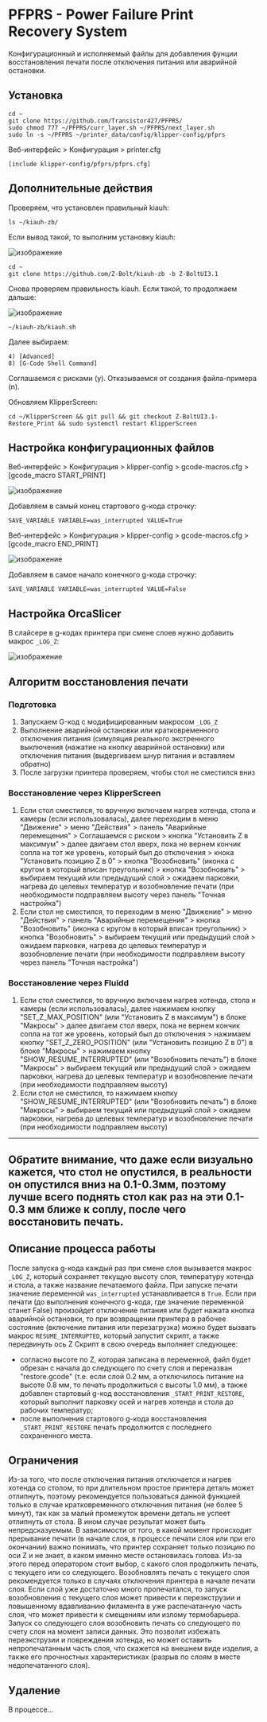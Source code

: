 # PFPRS - Power Failure Print Recovery System

Конфигурационный и исполняемый файлы для добавления фунции восстановления печати после отключения питания или аварийной остановки.

## Установка
 ```
cd ~
git clone https://github.com/Transistor427/PFPRS/
sudo chmod 777 ~/PFPRS/curr_layer.sh ~/PFPRS/next_layer.sh
sudo ln -s ~/PFPRS ~/printer_data/config/klipper-config/pfprs
```

Веб-интерфейс > Конфигурация > printer.cfg
```
[include klipper-config/pfprs/pfprs.cfg]
```
## Дополнительные действия
Проверяем, что установлен правильный kiauh:
```
ls ~/kiauh-zb/
```
Если вывод такой, то выполним установку kiauh:

![изображение](https://github.com/user-attachments/assets/995b7dc1-649c-4e45-acb2-134fe3e76c1a)
```
cd ~
git clone https://github.com/Z-Bolt/kiauh-zb -b Z-BoltUI3.1
```
Снова проверяем правильность kiauh.
Если такой, то продолжаем дальше:

![изображение](https://github.com/user-attachments/assets/f725352f-541f-4ea9-a9e1-f5e6734637e4)

```
~/kiauh-zb/kiauh.sh
```
Далее выбираем:
```
4) [Advanced]
8) [G-Code Shell Command]
```
Соглашаемся с рисками (y).
Отказываемся от создания файла-примера (n). 

Обновляем KlipperScreen:
```
cd ~/KlipperScreen && git pull && git checkout Z-BoltUI3.1-Restore_Print && sudo systemctl restart KlipperScreen
```

## Настройка конфигурационных файлов
Веб-интерфейс > Конфигурация > klipper-config > gcode-macros.cfg > [gcode_macro START_PRINT]

![изображение](https://github.com/user-attachments/assets/661d21c9-7a97-4ff7-a899-07218cf9e807)

Добавляем в самый конец стартового g-кода строчку:
```
SAVE_VARIABLE VARIABLE=was_interrupted VALUE=True
```

Веб-интерфейс > Конфигурация > klipper-config > gcode-macros.cfg > [gcode_macro END_PRINT]

![изображение](https://github.com/user-attachments/assets/1285a067-926a-4fa8-86ad-836df7c23e1c)

Добавляем в самое начало конечного g-кода строчку:
```
SAVE_VARIABLE VARIABLE=was_interrupted VALUE=False
```

## Настройка OrcaSlicer
В слайсере в g-кодах принтера при смене слоев нужно добавить макрос `_LOG_Z`:

![изображение](https://github.com/user-attachments/assets/6b2c2790-d9e0-4363-9f62-3de80d8da48d)

## Алгоритм восстановления печати
### Подготовка
1) Запускаем G-код с модифицированным макросом `_LOG_Z`
2) Выполнение аварийной остановки или кратковременного отключения питания (симуляция реального экстренного выключения (нажатие на кнопку аварийной остановки) или отключения питания (выдергиваем шнур питания и вставляем обратно)
3) После загрузки принтера проверяем, чтобы стол не сместился вниз
### Восстановление через KlipperScreen
1) Если стол сместился, то вручную включаем нагрев хотенда, стола и камеры (если использовалась), далее переходим в меню "Движение" > меню "Действия" > панель "Аварийные перемещения" > Соглашаемся с риском > кнопка "Установить Z в максимум" > далее двигаем стол вверх, пока не вернем кончик сопла на тот же уровень, который был до отключения > кнока "Установить позицию Z в 0" > кнопка "Возобновить" (иконка с кругом в который вписан треугольник) > кнопка "Возобновить" > выбираем текущий или предыдущий слой > ожидаем парковки, нагрева до целевых температур и возобновление печати (при необходимости подправляем высоту через панель "Точная настройка")
2) Если стол не сместился, то переходим в меню "Движение" > меню "Действия" > панель "Аварийные перемещения" > кнопка "Возобновить" (иконка с кругом в который вписан треугольник) > кнопка "Возобновить" > выбираем текущий или предыдущий слой > ожидаем парковки, нагрева до целевых температур и возобновление печати (при необходимости подправляем высоту через панель "Точная настройка")
### Восстановление через Fluidd
1) Если стол сместился, то вручную включаем нагрев хотенда, стола и камеры (если использовалась), далее нажимаем кнопку "SET_Z_MAX_POSITION" (или "Установить Z в максимум") в блоке "Макросы" > далее двигаем стол вверх, пока не вернем кончик сопла на тот же уровень, который был до отключения > нажимаем кнопку "SET_Z_ZERO_POSITION" (или "Установить позицию Z в 0") в блоке "Макросы" > нажимаем кнопку "SHOW_RESUME_INTERRUPTED" (или "Возобновить печать") в блоке "Макросы" > выбираем текущий или предыдущий слой > ожидаем парковки, нагрева до целевых температур и возобновление печати (при необходимости подправляем высоту)
2) Если стол не сместился, то нажимаем кнопку "SHOW_RESUME_INTERRUPTED" (или "Возобновить печать") в блоке "Макросы" > выбираем текущий или предыдущий слой > ожидаем парковки, нагрева до целевых температур и возобновление печати (при необходимости подправляем высоту)
---
Обратите внимание, что даже если визуально кажется, что стол не опустился, в реальности он опустился вниз на 0.1-0.3мм, поэтому лучше всего поднять стол как раз на эти 0.1-0.3 мм ближе к соплу, после чего восстановить печать.
---
## Описание процесса работы
После запуска g-кода каждый раз при смене слоя вызывается макрос `_LOG_Z`, который сохраняет текущую высоту слоя, температуру хотенда и стола, а также название печатаемого файла.
При запуске печати значение переменной `was_interrupted` устанавливается в `True`. Если при печати (до выполнения конечного g-кода, где значение переменной станет False) произойдет отключение питания или будет нажата кнопка аварийной остановки, то при возвращении принтера в рабочее состояние (включение питания или перезагрузка) можно будет вызвать макрос `RESUME_INTERRUPTED`, который запустит скрипт, а также передвинуть ось Z 
Скрипт в свою очередь выполняет следующее:
- согласно высоте по Z, которая записана в переменной, файл будет обрезан с начала до следующего по счету слоя и переназван "restore.gcode" (т.е. если слой 0.2 мм, а отключилось питание на высоте 0.8 мм, то печать продолжиться с высоты 1.0 мм), а также добавлен стартовый g-код восстановления `_START_PRINT_RESTORE`, который выполнит парковку осей и нагрев хотенда и стола до рабочих температур;
- после выполнения стартового g-кода восстановления `_START_PRINT_RESTORE` печать продолжится с последнего сохраненного места.

## Ограничения
Из-за того, что после отключения питания отключается и нагрев хотенда со столом, то при длительном простое принтера деталь может отлипнуть, поэтому рекомендуется пользоваться данной функцией только в случае кратковременного отключения питания (не более 5 минут), так как за малый промежуток времени деталь не успеет отлипнуть от стола. В ином случае результат может быть непредсказуемым. 
В зависимости от того, в какой момент происходит прерывание печати (в начале слоя, в процессе печати слоя или при его окончании) важно понимать, что принтер сохраняет только позицию по оси Z и не знает, в каком именно месте остановилась голова. Из-за этого перед оператором стоит выбор, с какого слоя продолжить печать, с текущего или со следующего. Возобновлять печать с текущего слоя рекомендуется только в случаях отключения принтера в начале печати слоя. Если слой уже достаточно много пропечатался, то запуск возобновления с текущего слоя может привести к переэкструзии и повышенному вдавливанию филамента в уже распечатанную часть слоя, что может привести к смещениям или излому термобарьера. Запуск со следующего слоя возобновить печать со следующего по счету слоя на момент записи данных. Это позволит избежать переэкструзии и повреждения хотенда, но может оставить непропечатанным часть слоя, что скажется на внешнем виде изделия, а также его прочностных характеристиках (разрыв по слоям в месте недопечатанного слоя).

## Удаление
В процессе...
